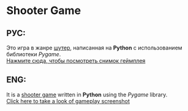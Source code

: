 # Shooter Game
## РУС:
Это игра в жанре [шутер](https://ru.wikipedia.org/wiki/%D0%A8%D1%83%D1%82%D0%B5%D1%80), написанная на **Python** с использованием библиотеки *Pygame*.\
[Нажмите сюда, чтобы посмотреть снимок геймплея](https://ibb.co/t4bqPwV)
## ENG:
It is a [shooter game](https://en.wikipedia.org/wiki/Shooter_game) written in **Python** using the *Pygame* library.\
[Click here to take a look of gameplay screenshot](https://ibb.co/t4bqPwV)
